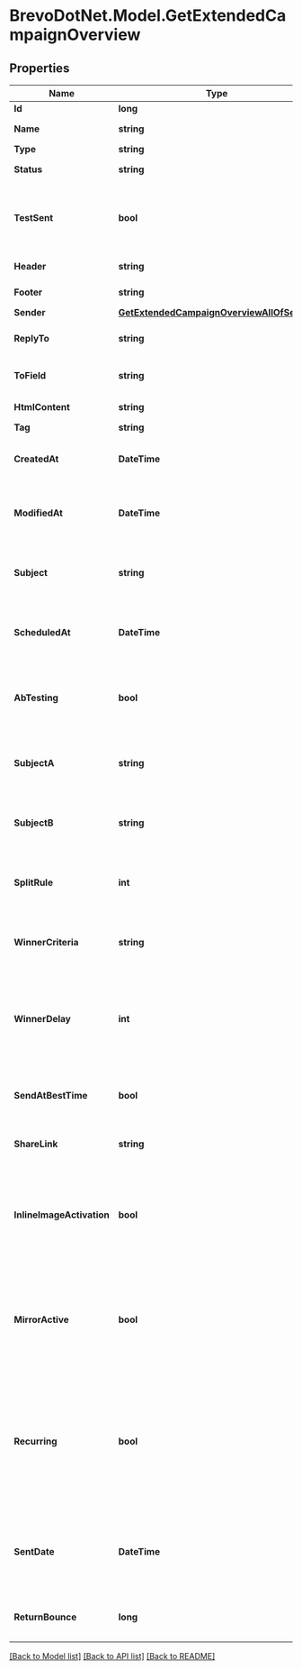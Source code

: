 # BrevoDotNet.Model.GetExtendedCampaignOverview

## Properties

Name | Type | Description | Notes
------------ | ------------- | ------------- | -------------
**Id** | **long** | ID of the campaign | 
**Name** | **string** | Name of the campaign | 
**Type** | **string** | Type of campaign | 
**Status** | **string** | Status of the campaign | 
**TestSent** | **bool** | Retrieved the status of test email sending. (true&#x3D;Test email has been sent  false&#x3D;Test email has not been sent) | 
**Header** | **string** | Header of the campaign | 
**Footer** | **string** | Footer of the campaign | 
**Sender** | [**GetExtendedCampaignOverviewAllOfSender**](GetExtendedCampaignOverviewAllOfSender.md) |  | 
**ReplyTo** | **string** | Email defined as the \&quot;Reply to\&quot; of the campaign | 
**ToField** | **string** | Customisation of the \&quot;to\&quot; field of the campaign | 
**HtmlContent** | **string** | HTML content of the campaign | 
**Tag** | **string** | Tag of the campaign | 
**CreatedAt** | **DateTime** | Creation UTC date-time of the campaign (YYYY-MM-DDTHH:mm:ss.SSSZ) | 
**ModifiedAt** | **DateTime** | UTC date-time of last modification of the campaign (YYYY-MM-DDTHH:mm:ss.SSSZ) | 
**Subject** | **string** | Subject of the campaign. Only available if &#x60;abTesting&#x60; flag of the campaign is &#x60;false&#x60; | [optional] 
**ScheduledAt** | **DateTime** | UTC date-time on which campaign is scheduled (YYYY-MM-DDTHH:mm:ss.SSSZ) | [optional] 
**AbTesting** | **bool** | Status of A/B Test for the campaign. abTesting &#x3D; false means it is disabled, &amp; abTesting &#x3D; true means it is enabled. | [optional] 
**SubjectA** | **string** | Subject A of the ab-test campaign. Only available if &#x60;abTesting&#x60; flag of the campaign is &#x60;true&#x60; | [optional] 
**SubjectB** | **string** | Subject B of the ab-test campaign. Only available if &#x60;abTesting&#x60; flag of the campaign is &#x60;true&#x60; | [optional] 
**SplitRule** | **int** | The size of your ab-test groups. Only available if &#x60;abTesting&#x60; flag of the campaign is &#x60;true&#x60; | [optional] 
**WinnerCriteria** | **string** | Criteria for the winning version. Only available if &#x60;abTesting&#x60; flag of the campaign is &#x60;true&#x60; | [optional] 
**WinnerDelay** | **int** | The duration of the test in hours at the end of which the winning version will be sent. Only available if &#x60;abTesting&#x60; flag of the campaign is &#x60;true&#x60; | [optional] 
**SendAtBestTime** | **bool** | It is true if you have chosen to send your campaign at best time, otherwise it is false | [optional] 
**ShareLink** | **string** | Link to share the campaign on social medias | [optional] 
**InlineImageActivation** | **bool** | Status of inline image. inlineImageActivation &#x3D; false means image can’t be embedded, &amp; inlineImageActivation &#x3D; true means image can be embedded, in the email. | [optional] 
**MirrorActive** | **bool** | Status of mirror links in campaign. mirrorActive &#x3D; false means mirror links are deactivated, &amp; mirrorActive &#x3D; true means mirror links are activated, in the campaign | [optional] 
**Recurring** | **bool** | FOR TRIGGER ONLY ! Type of trigger campaign.recurring &#x3D; false means contact can receive the same Trigger campaign only once, &amp; recurring &#x3D; true means contact can receive the same Trigger campaign several times | [optional] 
**SentDate** | **DateTime** | Sent UTC date-time of the campaign (YYYY-MM-DDTHH:mm:ss.SSSZ). Only available if &#39;status&#39; of the campaign is &#39;sent&#39; | [optional] 
**ReturnBounce** | **long** | Total number of non-delivered campaigns for a particular campaign id. | [optional] 

[[Back to Model list]](../../README.md#documentation-for-models) [[Back to API list]](../../README.md#documentation-for-api-endpoints) [[Back to README]](../../README.md)

